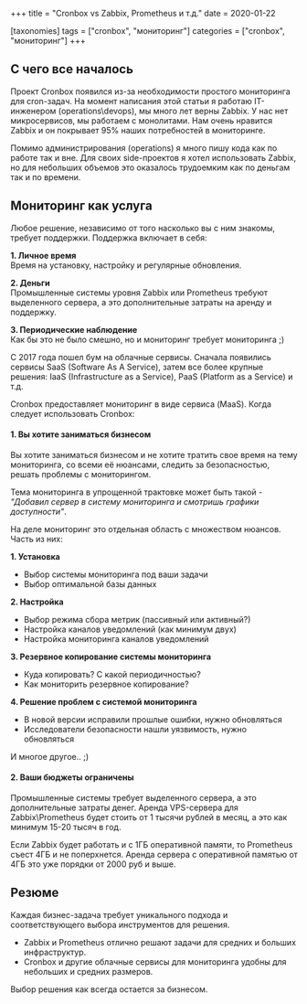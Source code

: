 +++
title = "Cronbox vs Zabbix, Prometheus и т.д."
date = 2020-01-22

[taxonomies]
tags = ["cronbox", "мониторинг"]
categories = ["cronbox", "мониторинг"]
+++

## С чего все началось

Проект Cronbox появился из-за необходимости простого мониторинга для cron-задач.
На момент написания этой статьи я работаю IT-инженером (operations\devops), мы много лет верны Zabbix.
У нас нет микросервисов, мы работаем с монолитами. Нам очень нравится Zabbix и он покрывает 95% наших потребностей 
в мониторинге.

Помимо администрирования (operations) я много пишу кода как по работе так и вне. Для своих side-проектов я хотел
использовать Zabbix, но для небольших объемов это оказалось трудоемким как по деньгам так и по времени.

## Мониторинг как услуга

Любое решение, независимо от того насколько вы с ним знакомы, требует поддержки. Поддержка включает в себя:

**1. Личное время**  
  Время на установку, настройку и регулярные обновления.

**2. Деньги**  
  Промышленные системы уровня Zabbix или Prometheus требуют выделенного сервера, а это дополнительные затраты на аренду и поддержку.

**3. Периодические наблюдение**  
   Как бы это не было смешно, но и мониторинг требует мониторинга ;)

С 2017 года пошел бум на облачные сервисы. Сначала появились сервисы SaaS (Software As A Service), затем все более крупные решения: 
IaaS (Infrastructure as a Service), PaaS (Platform as a Service) и т.д. 

Cronbox предоставляет мониторинг в виде сервиса (MaaS). Когда следует использовать Cronbox:

#### 1. Вы хотите заниматься бизнесом

Вы хотите заниматься бизнесом и не хотите тратить свое время на тему мониторинга, со всеми её нюансами, 
следить за безопасностью, решать проблемы с мониторингом.

Тема мониторинга в упрощенной трактовке может быть такой - *"Добавил сервер в систему мониторинга и смотришь графики доступности"*.

На деле мониторинг это отдельная область с множеством нюансов. Часть из них:

**1. Установка**
  - Выбор системы мониторинга под ваши задачи
  - Выбор оптимальной базы данных

**2. Настройка**
  - Выбор режима сбора метрик (пассивный или активный?)
  - Настройка каналов уведомлений (как минимум двух)
  - Настройка мониторинга каналов уведомлений

**3. Резервное копирование системы мониторинга** 
  - Куда копировать? С какой периодичностью?
  - Как мониторить резервное копирование?

**4. Решение проблем с системой мониторинга**
  - В новой версии исправили прошлые ошибки, нужно обновляться
  - Исследователи безопасности нашли уязвимость, нужно обновляться

И многое другое.. ;)

#### 2. Ваши бюджеты ограничены

Промышленные системы требует выделенного сервера, а это дополнительные затраты денег.
Аренда VPS-сервера для Zabbix\Prometheus будет стоить от 1 тысячи рублей в месяц, а это как минимум 15-20 тысяч в год.

Если Zabbix будет работать и с 1ГБ оперативной памяти, то Prometheus съест 4ГБ и не поперхнется. Аренда сервера с оперативной памятью от 4ГБ это уже порядки от 2000 руб и выше.


## Резюме

Каждая бизнес-задача требует уникального подхода и соответствующего выбора инструментов для решения.

- Zabbix и Prometheus отлично решают задачи для средних и больших инфраструктур.
- Cronbox и другие облачные сервисы для мониторинга удобны для небольших и средних размеров.

Выбор решения как всегда остается за бизнесом.